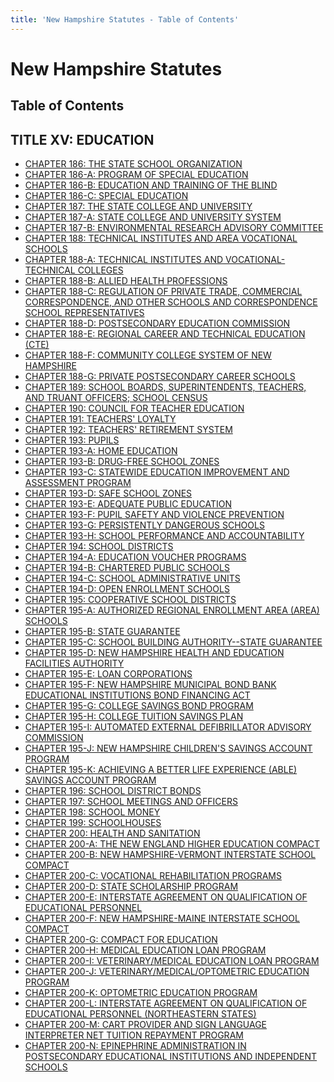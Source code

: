 ```yaml
---
title: 'New Hampshire Statutes - Table of Contents'
---
```


New Hampshire Statutes
======================

Table of Contents
-----------------

TITLE XV: EDUCATION
-------------------

-   [CHAPTER 186: THE STATE SCHOOL ORGANIZATION](186.html)
-   [CHAPTER 186-A: PROGRAM OF SPECIAL EDUCATION](186-A.html)
-   [CHAPTER 186-B: EDUCATION AND TRAINING OF THE BLIND](186-B.html)
-   [CHAPTER 186-C: SPECIAL EDUCATION](186-C.html)
-   [CHAPTER 187: THE STATE COLLEGE AND UNIVERSITY](187.html)
-   [CHAPTER 187-A: STATE COLLEGE AND UNIVERSITY SYSTEM](187-A.html)
-   [CHAPTER 187-B: ENVIRONMENTAL RESEARCH ADVISORY
    COMMITTEE](187-B.html)
-   [CHAPTER 188: TECHNICAL INSTITUTES AND AREA VOCATIONAL
    SCHOOLS](188.html)
-   [CHAPTER 188-A: TECHNICAL INSTITUTES AND VOCATIONAL-TECHNICAL
    COLLEGES](188-A.html)
-   [CHAPTER 188-B: ALLIED HEALTH PROFESSIONS](188-B.html)
-   [CHAPTER 188-C: REGULATION OF PRIVATE TRADE, COMMERCIAL
    CORRESPONDENCE, AND OTHER SCHOOLS AND CORRESPONDENCE SCHOOL
    REPRESENTATIVES](188-C.html)
-   [CHAPTER 188-D: POSTSECONDARY EDUCATION COMMISSION](188-D.html)
-   [CHAPTER 188-E: REGIONAL CAREER AND TECHNICAL
    EDUCATION (CTE)](188-E.html)
-   [CHAPTER 188-F: COMMUNITY COLLEGE SYSTEM OF NEW
    HAMPSHIRE](188-F.html)
-   [CHAPTER 188-G: PRIVATE POSTSECONDARY CAREER SCHOOLS](188-G.html)
-   [CHAPTER 189: SCHOOL BOARDS, SUPERINTENDENTS, TEACHERS, AND TRUANT
    OFFICERS; SCHOOL CENSUS](189.html)
-   [CHAPTER 190: COUNCIL FOR TEACHER EDUCATION](190.html)
-   [CHAPTER 191: TEACHERS' LOYALTY](191.html)
-   [CHAPTER 192: TEACHERS' RETIREMENT SYSTEM](192.html)
-   [CHAPTER 193: PUPILS](193.html)
-   [CHAPTER 193-A: HOME EDUCATION](193-A.html)
-   [CHAPTER 193-B: DRUG-FREE SCHOOL ZONES](193-B.html)
-   [CHAPTER 193-C: STATEWIDE EDUCATION IMPROVEMENT AND ASSESSMENT
    PROGRAM](193-C.html)
-   [CHAPTER 193-D: SAFE SCHOOL ZONES](193-D.html)
-   [CHAPTER 193-E: ADEQUATE PUBLIC EDUCATION](193-E.html)
-   [CHAPTER 193-F: PUPIL SAFETY AND VIOLENCE PREVENTION](193-F.html)
-   [CHAPTER 193-G: PERSISTENTLY DANGEROUS SCHOOLS](193-G.html)
-   [CHAPTER 193-H: SCHOOL PERFORMANCE AND ACCOUNTABILITY](193-H.html)
-   [CHAPTER 194: SCHOOL DISTRICTS](194.html)
-   [CHAPTER 194-A: EDUCATION VOUCHER PROGRAMS](194-A.html)
-   [CHAPTER 194-B: CHARTERED PUBLIC SCHOOLS](194-B.html)
-   [CHAPTER 194-C: SCHOOL ADMINISTRATIVE UNITS](194-C.html)
-   [CHAPTER 194-D: OPEN ENROLLMENT SCHOOLS](194-D.html)
-   [CHAPTER 195: COOPERATIVE SCHOOL DISTRICTS](195.html)
-   [CHAPTER 195-A: AUTHORIZED REGIONAL ENROLLMENT AREA (AREA)
    SCHOOLS](195-A.html)
-   [CHAPTER 195-B: STATE GUARANTEE](195-B.html)
-   [CHAPTER 195-C: SCHOOL BUILDING AUTHORITY--STATE
    GUARANTEE](195-C.html)
-   [CHAPTER 195-D: NEW HAMPSHIRE HEALTH AND EDUCATION FACILITIES
    AUTHORITY](195-D.html)
-   [CHAPTER 195-E: LOAN CORPORATIONS](195-E.html)
-   [CHAPTER 195-F: NEW HAMPSHIRE MUNICIPAL BOND BANK EDUCATIONAL
    INSTITUTIONS BOND FINANCING ACT](195-F.html)
-   [CHAPTER 195-G: COLLEGE SAVINGS BOND PROGRAM](195-G.html)
-   [CHAPTER 195-H: COLLEGE TUITION SAVINGS PLAN](195-H.html)
-   [CHAPTER 195-I: AUTOMATED EXTERNAL DEFIBRILLATOR ADVISORY
    COMMISSION](195-I.html)
-   [CHAPTER 195-J: NEW HAMPSHIRE CHILDREN'S SAVINGS ACCOUNT
    PROGRAM](195-J.html)
-   [CHAPTER 195-K: ACHIEVING A BETTER LIFE EXPERIENCE (ABLE) SAVINGS
    ACCOUNT PROGRAM](195-K.html)
-   [CHAPTER 196: SCHOOL DISTRICT BONDS](196.html)
-   [CHAPTER 197: SCHOOL MEETINGS AND OFFICERS](197.html)
-   [CHAPTER 198: SCHOOL MONEY](198.html)
-   [CHAPTER 199: SCHOOLHOUSES](199.html)
-   [CHAPTER 200: HEALTH AND SANITATION](200.html)
-   [CHAPTER 200-A: THE NEW ENGLAND HIGHER EDUCATION COMPACT](200-A.html)
-   [CHAPTER 200-B: NEW HAMPSHIRE-VERMONT INTERSTATE SCHOOL
    COMPACT](200-B.html)
-   [CHAPTER 200-C: VOCATIONAL REHABILITATION PROGRAMS](200-C.html)
-   [CHAPTER 200-D: STATE SCHOLARSHIP PROGRAM](200-D.html)
-   [CHAPTER 200-E: INTERSTATE AGREEMENT ON QUALIFICATION OF EDUCATIONAL
    PERSONNEL](200-E.html)
-   [CHAPTER 200-F: NEW HAMPSHIRE-MAINE INTERSTATE SCHOOL
    COMPACT](200-F.html)
-   [CHAPTER 200-G: COMPACT FOR EDUCATION](200-G.html)
-   [CHAPTER 200-H: MEDICAL EDUCATION LOAN PROGRAM](200-H.html)
-   [CHAPTER 200-I: VETERINARY/MEDICAL EDUCATION LOAN
    PROGRAM](200-I.html)
-   [CHAPTER 200-J: VETERINARY/MEDICAL/OPTOMETRIC EDUCATION
    PROGRAM](200-J.html)
-   [CHAPTER 200-K: OPTOMETRIC EDUCATION PROGRAM](200-K.html)
-   [CHAPTER 200-L: INTERSTATE AGREEMENT ON QUALIFICATION OF EDUCATIONAL
    PERSONNEL (NORTHEASTERN STATES)](200-L.html)
-   [CHAPTER 200-M: CART PROVIDER AND SIGN LANGUAGE INTERPRETER NET
    TUITION REPAYMENT PROGRAM](200-M.html)
-   [CHAPTER 200-N: EPINEPHRINE ADMINISTRATION IN POSTSECONDARY
    EDUCATIONAL INSTITUTIONS AND INDEPENDENT SCHOOLS](200-N.html)
